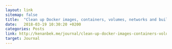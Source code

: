 ```yaml
---
layout: link
sitemap: false
title:  "Clean up Docker images, containers, volumes, networks and build cache"
date:   2018-03-19 10:30:20 +0200
categories: Posts
link: http://kenanbek.me/journal/clean-up-docker-images-containers-volumes-networks-and-build-cache/
target: Journal
---
```

